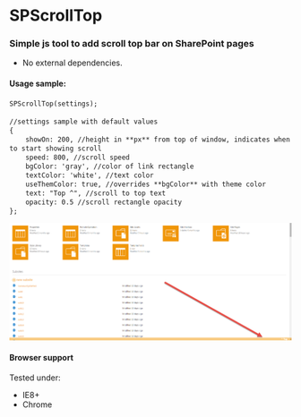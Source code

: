 # SPScrollTop
### Simple js tool to add scroll top bar on SharePoint pages

* No external dependencies.

#### Usage sample:

	SPScrollTop(settings);
	
	//settings sample with default values
	{
        showOn: 200, //height in **px** from top of window, indicates when to start showing scroll
        speed: 800, //scroll speed
        bgColor: 'gray', //color of link rectangle
        textColor: 'white', //text color
        useThemColor: true, //overrides **bgColor** with theme color
        text: "Top ^", //scroll to top text
        opacity: 0.5 //scroll rectangle opacity
    };

![Alt text](../_promo/spscrolltop/sample.png "spscrolltop sample") 

#### Browser support
Tested under:
* IE8+
* Chrome
